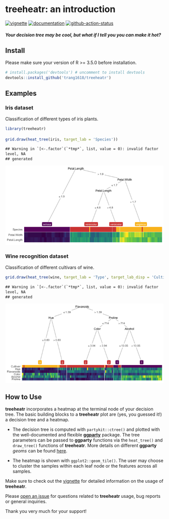 **treeheatr**: an introduction
================

[![vignette](https://img.shields.io/badge/-Vignette-green?style=flat-square&logo=spinnaker)](https://trang1618.github.io/treeheatr/articles/explore.html)
[![documentation](https://img.shields.io/badge/-Documentation-purple?style=flat-square&logo=read-the-docs)](https://trang1618.github.io/treeheatr/reference/)
[![github-action-status](https://img.shields.io/github/workflow/status/trang1618/treeheatr/R-CMD-check?style=flat-square&logo=github)](https://github.com/trang1618/treeheatr/actions)

#### *Your decision tree may be cool, but what if I tell you you can make it hot?*

## Install

Please make sure your version of R \>= 3.5.0 before installation.

``` r
# install.packages('devtools') # uncomment to install devtools
devtools::install_github('trang1618/treeheatr')
```

## Examples

### Iris dataset

Classification of different types of iris plants.

``` r
library(treeheatr)

grid.draw(heat_tree(iris, target_lab = 'Species'))
```

    ## Warning in `[<-.factor`(`*tmp*`, list, value = 0): invalid factor level, NA
    ## generated

![](man/figures/unnamed-chunk-3-1.png)<!-- -->

### Wine recognition dataset

Classification of different cultivars of wine.

``` r
grid.draw(heat_tree(wine, target_lab = 'Type', target_lab_disp = 'Cultivar'))
```

    ## Warning in `[<-.factor`(`*tmp*`, list, value = 0): invalid factor level, NA
    ## generated

![](man/figures/unnamed-chunk-4-1.png)<!-- -->

## How to Use

**treeheatr** incorporates a heatmap at the terminal node of your
decision tree. The basic building blocks to a **treeheatr** plot are
(yes, you guessed it\!) a decision tree and a heatmap.

  - The decision tree is computed with `partykit::ctree()` and plotted
    with the well-documented and flexible
    [**ggparty**](https://cran.r-project.org/package=ggparty/) package.
    The tree parameters can be passed to **ggparty** functions via the
    `heat_tree()` and `draw_tree()` functions of **treeheatr**. More
    details on different **ggparty** *geoms* can be found
    [here](https://github.com/martin-borkovec/ggparty).

  - The heatmap is shown with `ggplot2::geom_tile()`. The user may
    choose to cluster the samples within each leaf node or the features
    across all samples.

Make sure to check out the
[vignette](https://trang1618.github.io/treeheatr/articles/explore.html)
for detailed information on the usage of **treeheatr**.

Please [open an
issue](https://github.com/trang1618/treeheatr/issues/new) for questions
related to **treeheatr** usage, bug reports or general inquiries.

Thank you very much for your support\!
